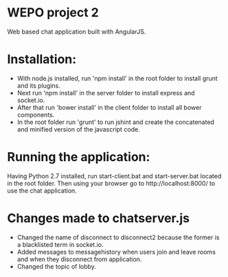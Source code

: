 # WEPO project 2
Web based chat application built with AngularJS.

# Installation:
* With node.js installed, run 'npm install' in the root folder to install grunt and its plugins. 
* Next run 'npm install' in the server folder to install express and socket.io.
* After that run 'bower install' in the client folder to install all bower components.
* In the root folder run 'grunt' to run jshint and create the concatenated and minified version of the javascript code.

# Running the application:
Having Python 2.7 installed, run start-client.bat and start-server.bat located in the root folder. Then using your browser go to http://localhost:8000/ to use the chat application.

# Changes made to chatserver.js
* Changed the name of disconnect to disconnect2 because the former is a blacklisted term in socket.io.
* Added messages to messagehistory when users join and leave rooms and when they disconnect from application. 
* Changed the topic of lobby.
